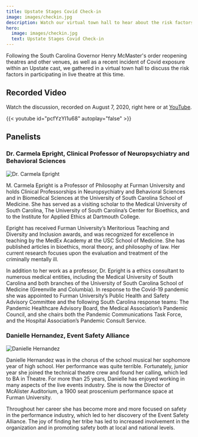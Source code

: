 ```yaml
---
title: Upstate Stages Covid Check-in
image: images/checkin.jpg
description: Watch our virtual town hall to hear about the risk factors in participating in live theatre at this time.
hero:
  image: images/checkin.jpg
  text: Upstate Stages Covid Check-in
---
```


Following the South Carolina Governor Henry McMaster's order reopening theatres and other venues, as well as a recent incident of Covid exposure within an Upstate cast, we gathered in a virtual town hall to discuss the risk factors in participating in live theatre at this time.

## Recorded Video

Watch the discussion, recorded on August 7, 2020, right here or at [YouTube](https://www.youtube.com/watch?v=pcfYzYI1u68).

{{< youtube id="pcfYzYI1u68" autoplay="false" >}}

## Panelists

### Dr. Carmela Epright, Clinical Professor of Neuropsychiatry and Behavioral Sciences  

![Dr. Carmela Epright](/images/carmela-epright.jpg)

M. Carmela Epright is a Professor of Philosophy at Furman University and holds Clinical Professorships in Neuropsychiatry and Behavioral Sciences and in Biomedical Sciences at the University of South Carolina School of Medicine. She has served as a visiting scholar to the Medical University of South Carolina, The University of South Carolina’s Center for Bioethics, and to the Institute for Applied Ethics at Dartmouth College. 

Epright has received Furman University’s Meritorious Teaching and Diversity and Inclusion awards, and was recognized for excellence in teaching by the MedEx Academy at the USC School of Medicine. She has published articles in bioethics, moral theory, and philosophy of law. Her current research focuses upon the evaluation and treatment of the criminally mentally ill. 

In addition to her work as a professor, Dr. Epright is a ethics consultant to numerous medical entities, including the Medical University of South Carolina and both branches of the University of South Carolina School of Medicine (Greenville and Columbia). In response to the Covid-19 pandemic she was appointed to Furman University’s Public Health and Safety Advisory Committee and the following South Carolina response teams: The Pandemic Healthcare Advisory Board, the Medical Association’s Pandemic Council, and she chairs both the Pandemic Communications Task Force, and the Hospital Association’s Pandemic Consult Service.

### Danielle Hernandez, Event Safety Alliance

![Danielle Hernandez](/images/danielle-hernandez.jpg)

Danielle Hernandez was in the chorus of the school musical her sophomore year of high school. Her performance was quite terrible.   Fortunately, junior year she joined the technical theatre crew and found her calling, which led to BA in Theatre. For more than 25 years, Danielle has enjoyed working in many aspects of the live events industry. She is now the Director of McAlister Auditorium, a 1900 seat proscenium performance space at Furman University.

Throughout her career she has become more and more focused on safety in the performance industry, which led to her discovery of the Event Safety Alliance. The joy of finding her tribe has led to increased involvement in the organization and in promoting safety both at local and national levels.
